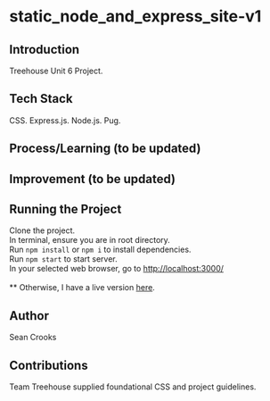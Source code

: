 # static_node_and_express_site-v1
## Introduction
Treehouse Unit 6 Project. 

## Tech Stack
CSS. Express.js. Node.js. Pug.

## Process/Learning (to be updated)

## Improvement (to be updated)

## Running the Project
Clone the project.
<br /> In terminal, ensure you are in root directory.
<br /> Run ```npm install``` or ```npm i``` to install dependencies.
<br /> Run ```npm start``` to start server.
<br /> In your selected web browser, go to [http://localhost:3000/](http://localhost:3000/)
<br /><br /> ** Otherwise, I have a live version [here](https://crooksog.up.railway.app/).

## Author
Sean Crooks

## Contributions
Team Treehouse supplied foundational CSS and project guidelines.
